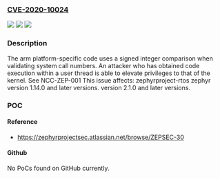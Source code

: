 ### [CVE-2020-10024](https://cve.mitre.org/cgi-bin/cvename.cgi?name=CVE-2020-10024)
![](https://img.shields.io/static/v1?label=Product&message=zephyr&color=blue)
![](https://img.shields.io/static/v1?label=Version&message=%3E%3D%201.14.0%20&color=brighgreen)
![](https://img.shields.io/static/v1?label=Vulnerability&message=CWE-697%20Incorrect%20Comparison&color=brighgreen)

### Description

The arm platform-specific code uses a signed integer comparison when validating system call numbers. An attacker who has obtained code execution within a user thread is able to elevate privileges to that of the kernel. See NCC-ZEP-001 This issue affects: zephyrproject-rtos zephyr version 1.14.0 and later versions. version 2.1.0 and later versions.

### POC

#### Reference
- https://zephyrprojectsec.atlassian.net/browse/ZEPSEC-30

#### Github
No PoCs found on GitHub currently.

